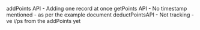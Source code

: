 addPoints API - Adding one record at once
getPoints API - No timestamp mentioned - as per the example document
deductPointsAPI - Not tracking -ve i/ps from the addPoints yet